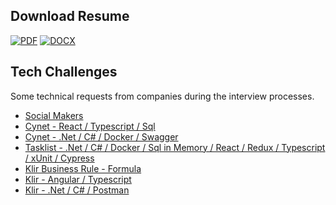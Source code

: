 ## Download Resume
[![PDF](https://img.shields.io/badge/PDF-000000.svg?style=for-the-badge)](https://github.com/p4ndev/p4ndev/raw/main/GustavoJaquesResume.pdf)
[![DOCX](https://img.shields.io/badge/DOCX-000000.svg?style=for-the-badge)](https://github.com/p4ndev/p4ndev/raw/main/GustavoJaquesResume.docx)

## Tech Challenges

Some technical requests from companies during the interview processes.

- [Social Makers](https://www.youtube.com/playlist?list=PLX10LPZ3ZpwaDY_sEfdM79_SxtvbrS6La)
- [Cynet - React / Typescript / Sql](https://www.loom.com/share/4cd3e9ad7bd0426c8f79ef5a49592091)
- [Cynet - .Net / C# / Docker / Swagger](https://www.loom.com/share/991a6064e36f41e0ab2d557855901292)
- [Tasklist - .Net / C# / Docker / Sql in Memory / React / Redux / Typescript / xUnit / Cypress](https://www.loom.com/share/b70672b642914cf5b97de16ed7e93eef)
- [Klir Business Rule - Formula](https://www.loom.com/share/312e2f7818d04c11adb87e072ad890d5)
- [Klir - Angular / Typescript](https://www.loom.com/share/dd72085467fc49e0b5a5695a2ceda4be)
- [Klir - .Net / C# / Postman](https://www.loom.com/share/61b1cbb23a22461290495eaaa4388844)
